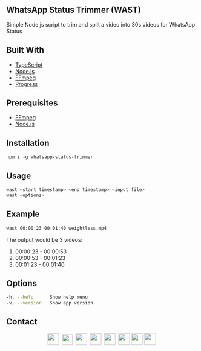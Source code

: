 ## WhatsApp Status Trimmer (WAST)

Simple Node.js script to trim and split a video into 30s videos for WhatsApp Status

## Built With

- [TypeScript](https://www.npmjs.com/package/typescript)
- [Node.js](https://nodejs.org)
- [FFmpeg](https://www.npmjs.com/package/ffmpeg)
- [Progress](https://www.npmjs.com/package/progress)

## Prerequisites

- [FFmpeg](https://ffmpeg.org/)
- [Node.js](https://nodejs.org/)

## Installation

```npm
npm i -g whatsapp-status-trimmer
```

## Usage

```bash
wast <start timestamp> <end timestamp> <input file>
wast <options>
```

## Example

```bash
wast 00:00:23 00:01:40 weightless.mp4
```

The output would be 3 videos:

1. 00:00:23 - 00:00:53
2. 00:00:53 - 00:01:23
3. 00:01:23 - 00:01:40

## Options

```bash
-h, --help      Show help menu
-v, --version   Show app version
```

## Contact

<p align=center>
  <a href="https://facebook.com/tfkhdyt142"><img height="30" src="https://upload.wikimedia.org/wikipedia/commons/5/51/Facebook_f_logo_%282019%29.svg"></a>&nbsp;
  <a href="https://twitter.com/tfkhdyt"><img height="28" src="https://upload.wikimedia.org/wikipedia/commons/4/4f/Twitter-logo.svg"></a>&nbsp;
  <a href="https://instagram.com/_tfkhdyt_"><img height="30" src="https://upload.wikimedia.org/wikipedia/commons/e/e7/Instagram_logo_2016.svg"></a>&nbsp;
  <a href="https://youtube.com/tfkhdyt"><img height="30" src="https://upload.wikimedia.org/wikipedia/commons/a/a0/YouTube_social_red_circle_%282017%29.svg"></a>&nbsp;
  <a href="https://t.me/tfkhdyt"><img height="30" src="https://upload.wikimedia.org/wikipedia/commons/8/83/Telegram_2019_Logo.svg"></a>&nbsp;
  <a href="https://www.linkedin.com/mwlite/in/taufik-hidayat-6793aa200"><img height="30" src="https://upload.wikimedia.org/wikipedia/commons/8/81/LinkedIn_icon.svg"></a>
  <a href="https://pddikti.kemdikbud.go.id/data_mahasiswa/QUUyNzdEMjktNDk0Ri00RTlDLUE4NzgtNkUwRDBDRjIxOUNB"><img height="30" src="https://i.postimg.cc/YSB2c3DG/1619598282440.png"></a>
  <a href="https://tfkhdyt.my.id/"><img height="31" src="https://www.svgrepo.com/show/295345/internet.svg"></a>
</p>
